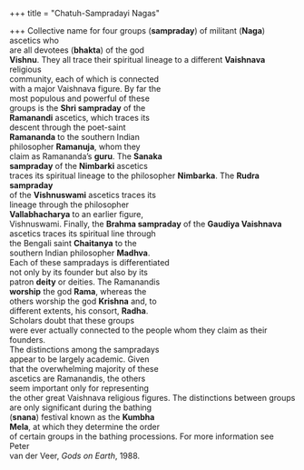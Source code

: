 +++
title = "Chatuh-Sampradayi Nagas"

+++
Collective name for four groups (**sampraday**) of militant (**Naga**) ascetics who  
are all devotees (**bhakta**) of the god  
**Vishnu**. They all trace their spiritual lineage to a different **Vaishnava** religious  
community, each of which is connected  
with a major Vaishnava figure. By far the  
most populous and powerful of these  
groups is the **Shri sampraday** of the  
**Ramanandi** ascetics, which traces its  
descent through the poet-saint  
**Ramananda** to the southern Indian  
philosopher **Ramanuja**, whom they  
claim as Ramananda’s **guru**. The **Sanaka**  
**sampraday** of the **Nimbarki** ascetics  
traces its spiritual lineage to the philosopher **Nimbarka**. The **Rudra sampraday**  
of the **Vishnuswami** ascetics traces its  
lineage through the philosopher  
**Vallabhacharya** to an earlier figure,  
Vishnuswami. Finally, the **Brahma sampraday** of the **Gaudiya Vaishnava**  
ascetics traces its spiritual line through  
the Bengali saint **Chaitanya** to the  
southern Indian philosopher **Madhva**.  
Each of these sampradays is differentiated  
not only by its founder but also by its  
patron **deity** or deities. The Ramanandis  
**worship** the god **Rama**, whereas the  
others worship the god **Krishna** and, to  
different extents, his consort, **Radha**.  
Scholars doubt that these groups  
were ever actually connected to the people whom they claim as their founders.  
The distinctions among the sampradays  
appear to be largely academic. Given  
that the overwhelming majority of these  
ascetics are Ramanandis, the others  
seem important only for representing  
the other great Vaishnava religious figures. The distinctions between groups  
are only significant during the bathing  
(**snana**) festival known as the **Kumbha**  
**Mela**, at which they determine the order  
of certain groups in the bathing processions. For more information see Peter  
van der Veer, *Gods on Earth*, 1988.